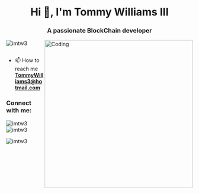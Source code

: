 <h1 align="center">Hi 👋, I'm Tommy Williams III</h1>
<h3 align="center">A passionate BlockChain developer</h3>
<img align="right" alt="Coding" width="400" src="https://media0.giphy.com/media/bTrTnPMPq8UORCrBWG/giphy.gif?cid=ecf05e47nlknqaquv3j08vnkmozvi5n8w4c4ykgm7qrv5346&rid=giphy.gif&ct=g">


<p align="left"> <img src="https://komarev.com/ghpvc/?username=imtw3&label=Profile%20views&color=0e75b6&style=flat" alt="imtw3" /> </p>

<p align="left"> <a href="https://twitter.com/" target="blank"><img src="https://img.shields.io/twitter/follow/?logo=twitter&style=for-the-badge" alt="" /></a> </p>

- 📫 How to reach me **TommyWilliams3@hotmail.com**

<h3 align="left">Connect with me:</h3>
<p align="left">
</p>

<p><img align="left" src="https://github-readme-stats.vercel.app/api/top-langs?username=imtw3&show_icons=true&locale=en&layout=compact" alt="imtw3" /></p>

<p>&nbsp;<img align="center" src="https://github-readme-stats.vercel.app/api?username=imtw3&show_icons=true&locale=en" alt="imtw3" /></p>

<p><img align="center" src="https://github-readme-streak-stats.herokuapp.com/?user=imtw3&" alt="imtw3" /></p>
